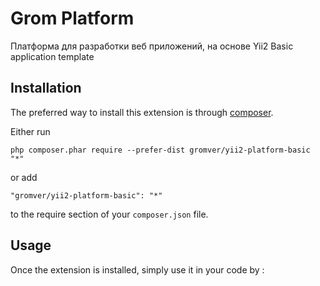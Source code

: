 Grom Platform
=============
Платформа для разработки веб приложений, на основе Yii2 Basic application template

Installation
------------

The preferred way to install this extension is through [composer](http://getcomposer.org/download/).

Either run

```
php composer.phar require --prefer-dist gromver/yii2-platform-basic "*"
```

or add

```
"gromver/yii2-platform-basic": "*"
```

to the require section of your `composer.json` file.


Usage
-----

Once the extension is installed, simply use it in your code by  :

```php
```
